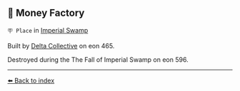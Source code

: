 ## 🏦 Money Factory

`🪧 Place` in [Imperial Swamp](/imperial_swamp.html)

Built by [Delta Collective](/delta_collective.html) on eon 465.

Destroyed during the The Fall of Imperial Swamp on eon 596.


----------
[⬅️ Back to index](/index.md#18c0_s)
